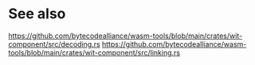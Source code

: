 # See also
https://github.com/bytecodealliance/wasm-tools/blob/main/crates/wit-component/src/decoding.rs
https://github.com/bytecodealliance/wasm-tools/blob/main/crates/wit-component/src/linking.rs
